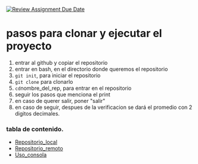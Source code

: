 [![Review Assignment Due Date](https://classroom.github.com/assets/deadline-readme-button-22041afd0340ce965d47ae6ef1cefeee28c7c493a6346c4f15d667ab976d596c.svg)](https://classroom.github.com/a/3WK28ho-)
#  pasos para clonar y ejecutar el proyecto
1. entrar al github y copiar el repositorio 
2. entrar en bash, en el directorio donde queremos el repositorio 
3. `git init`, para iniciar el repositorio 
4. `git clone` para clonarlo 
5. `cd`nombre_del_rep, para entrar en el repositorio
6. seguir los pasos que menciona el print
7. en caso de querer salir, poner "salir" 
8. en caso de seguir, despues de la verificacion se dará el promedio
con 2 digitos decimales. 
###  tabla de contenido.
- [Repositorio_local](./docs/repositorio_local.md)
- [Repositorio_remoto](./docs/repositorio_remoto.md)
- [Uso_consola](./docs/uso_consola.md)